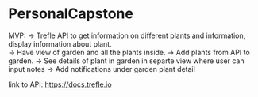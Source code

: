 # PersonalCapstone

MVP: 
-> Trefle API to get information on different plants and information, display information about plant.     
-> Have view of garden and all the plants inside. 
-> Add plants from API to garden. 
-> See details of plant in garden in separte view where user can input notes
-> Add notifications under garden plant detail 

link to API: https://docs.trefle.io
